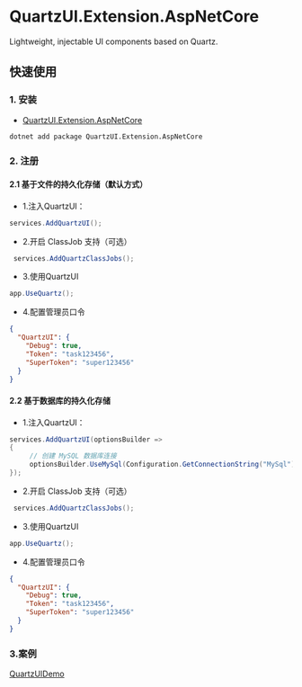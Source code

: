 # QuartzUI.Extension.AspNetCore

Lightweight, injectable UI components based on Quartz.



## 快速使用

### 1. 安装

* [QuartzUI.Extension.AspNetCore](https://www.nuget.org/packages/QuartzUI.Extension.AspNetCore)

``` bash
dotnet add package QuartzUI.Extension.AspNetCore
```



### 2. 注册

#### 2.1 基于文件的持久化存储（默认方式）

* 1.注入QuartzUI：

```csharp
services.AddQuartzUI();  
```

* 2.开启 ClassJob 支持（可选） 

```csharp
 services.AddQuartzClassJobs();  
```

* 3.使用QuartzUI

```csharp
app.UseQuartz();  
```

* 4.配置管理员口令

```json
{
  "QuartzUI": {
    "Debug": true,
    "Token": "task123456",
    "SuperToken": "super123456"
  }
}
```



#### 2.2 基于数据库的持久化存储 


* 1.注入QuartzUI：

```csharp
services.AddQuartzUI(optionsBuilder =>
{
     // 创建 MySQL 数据库连接
     optionsBuilder.UseMySql(Configuration.GetConnectionString("MySql"), b => b.MaxBatchSize(1));
});
```

* 2.开启 ClassJob 支持（可选） 

```csharp
 services.AddQuartzClassJobs();  
```

* 3.使用QuartzUI

```csharp
app.UseQuartz(); 
```

* 4.配置管理员口令

```json
{
  "QuartzUI": {
    "Debug": true,
    "Token": "task123456",
    "SuperToken": "super123456"
  }
}
```


### 3.案例

[QuartzUIDemo](https://github.com/Run2948/QuartzUI.Extension.AspNetCore/tree/main/samples/QuartzUIDemo)